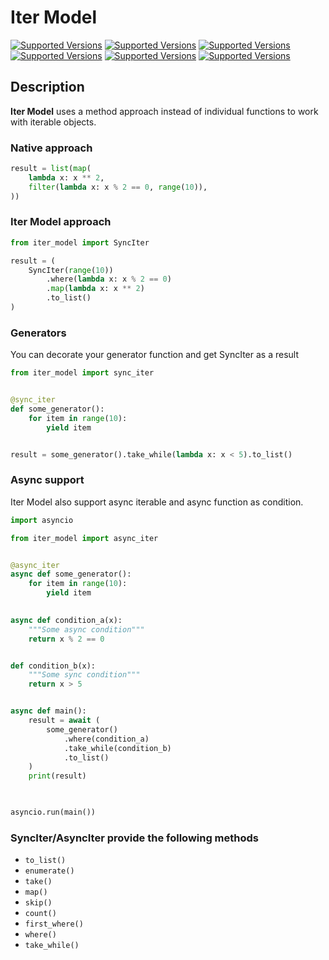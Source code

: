 # Iter Model

[![Supported Versions](https://img.shields.io/badge/python-3.10%2B-blue)](https://shields.io/)
[![Supported Versions](https://img.shields.io/badge/tests-passed-green)](https://shields.io/)
[![Supported Versions](https://img.shields.io/badge/coverage-100%25-green)](https://shields.io/)
[![Supported Versions](https://img.shields.io/badge/pypi%20package-0.1.1-green)](https://shields.io/)
[![Supported Versions](https://img.shields.io/badge/poetry-1.1-purple)](https://shields.io/)
[![Supported Versions](https://img.shields.io/badge/async-✅-grey)](https://shields.io/)

## Description

**Iter Model** uses a method approach instead of individual functions to work with iterable objects.

### Native approach

```python
result = list(map(
    lambda x: x ** 2,
    filter(lambda x: x % 2 == 0, range(10)),
))
```

### Iter Model approach

```python
from iter_model import SyncIter

result = (
    SyncIter(range(10))
        .where(lambda x: x % 2 == 0)
        .map(lambda x: x ** 2)
        .to_list()
)

```

### Generators

You can decorate your generator function and get SyncIter as a result

```python
from iter_model import sync_iter


@sync_iter
def some_generator():
    for item in range(10):
        yield item


result = some_generator().take_while(lambda x: x < 5).to_list()
```

### Async support

Iter Model also support async iterable and async function as condition.


```python
import asyncio

from iter_model import async_iter


@async_iter
async def some_generator():
    for item in range(10):
        yield item

        
async def condition_a(x):
    """Some async condition"""
    return x % 2 == 0 


def condition_b(x):
    """Some sync condition"""
    return x > 5 


async def main():
    result = await (
        some_generator()
            .where(condition_a)
            .take_while(condition_b)
            .to_list()
    )
    print(result)
    


asyncio.run(main())
```

### SyncIter/AsyncIter provide the following methods

- ```to_list()```
- ```enumerate()```
- ```take()```
- ```map()```
- ```skip()```
- ```count()```
- ```first_where()```
- ```where()```
- ```take_while()```
